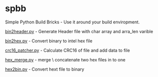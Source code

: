 # spbb
Simple Python Build Bricks - Use it around your build enviropment.


[bin2header.py](https://github.com/Krasutski/spbb/blob/master/bin2header.py) - Generate Header file with char array and arra_len varible 

[bin2hex.py](https://github.com/Krasutski/spbb/blob/master/bin2hex.py) - Convert binary to intel hex file

[crc16_patcher.py](https://github.com/Krasutski/spbb/blob/master/crc16_patcher.py) - Calculate CRC16 of file and add data to file

[hex_merge.py](https://github.com/Krasutski/spbb/blob/master/hex_merge.py) - merge \ concatenate two hex files in to one

[hex2bin.py](https://github.com/Krasutski/spbb/blob/master/hex2bin.py) - Convert hext file to binary
